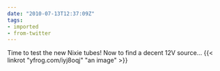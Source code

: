 ```yaml
---
date: "2010-07-13T12:37:09Z"
tags:
- imported
- from-twitter
---
```

Time to test the new Nixie tubes! Now to find a decent 12V source… {{< linkrot "yfrog.com/iyj8oqj" "an image" >}}
